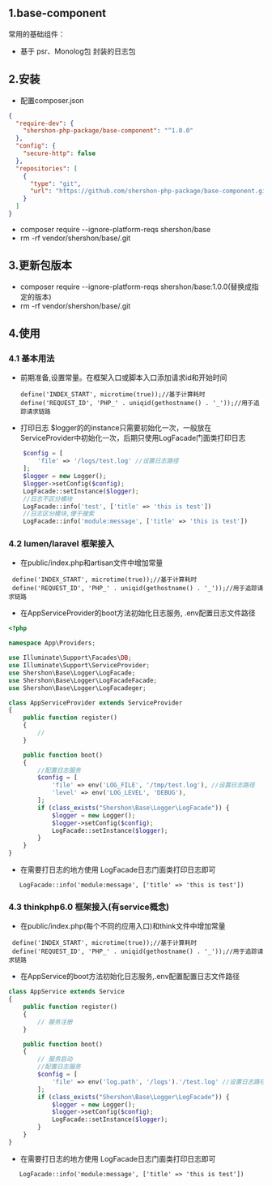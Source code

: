 ## 1.base-component

常用的基础组件：
- 基于 psr、Monolog包 封装的日志包

## 2.安装

- 配置composer.json
```json
{
  "require-dev": {
    "shershon-php-package/base-component": "^1.0.0"
  },
  "config": {
    "secure-http": false
  },
  "repositories": [
    {
      "type": "git",
      "url": "https://github.com/shershon-php-package/base-component.git"
    }
  ]
}
```

- composer require --ignore-platform-reqs shershon/base
- rm -rf vendor/shershon/base/.git

## 3.更新包版本
- composer  require --ignore-platform-reqs shershon/base:1.0.0(替换成指定的版本)
- rm -rf vendor/shershon/base/.git

## 4.使用

### 4.1 基本用法

* 前期准备,设置常量。在框架入口或脚本入口添加请求id和开始时间
   ```
   define('INDEX_START', microtime(true));//基于计算耗时
   define('REQUEST_ID', 'PHP_' . uniqid(gethostname() . '_'));//用于追踪请求链路
   ```

* 打印日志
  $logger的的instance只需要初始化一次，一般放在ServiceProvider中初始化一次，后期只使用LogFacade门面类打印日志
``` php
    $config = [
        'file' => '/logs/test.log' //设置日志路径
    ];
    $logger = new Logger();
    $logger->setConfig($config);
    LogFacade::setInstance($logger);
    //日志不区分模块
    LogFacade::info('test', ['title' => 'this is test'])
    //日志区分模块,便于搜索
    LogFacade::info('module:message', ['title' => 'this is test'])
```

### 4.2 lumen/laravel 框架接入

* 在public/index.php和artisan文件中增加常量
```
 define('INDEX_START', microtime(true));//基于计算耗时
 define('REQUEST_ID', 'PHP_' . uniqid(gethostname() . '_'));//用于追踪请求链路
```

* 在AppServiceProvider的boot方法初始化日志服务, .env配置日志文件路径
```php
<?php

namespace App\Providers;

use Illuminate\Support\Facades\DB;
use Illuminate\Support\ServiceProvider;
use Shershon\Base\Logger\LogFacade;
use Shershon\Base\Logger\LogFacadeFacade;
use Shershon\Base\Logger\LogFacadeger;

class AppServiceProvider extends ServiceProvider
{
    public function register()
    {
        //
    }

    public function boot()
    {
        //配置日志服务
        $config = [
            'file' => env('LOG_FILE', '/tmp/test.log'), //设置日志路径
            'level' => env('LOG_LEVEL', 'DEBUG'),
        ];
        if (class_exists("Shershon\Base\Logger\LogFacade")) {
            $logger = new Logger();
            $logger->setConfig($config);
            LogFacade::setInstance($logger);
        }
    }
}
```

* 在需要打日志的地方使用 LogFacade日志门面类打印日志即可
 ``` 
    LogFacade::info('module:message', ['title' => 'this is test'])
 ```

### 4.3 thinkphp6.0 框架接入(有service概念)

* 在public/index.php(每个不同的应用入口)和think文件中增加常量
```
 define('INDEX_START', microtime(true));//基于计算耗时
 define('REQUEST_ID', 'PHP_' . uniqid(gethostname() . '_'));//用于追踪请求链路
```

* 在AppService的boot方法初始化日志服务,.env配置配置日志文件路径
```php
class AppService extends Service
{
    public function register()
    {
        // 服务注册
    }

    public function boot()
    {
        // 服务启动
        //配置日志服务
        $config = [
            'file' => env('log.path', '/logs').'/test.log' //设置日志路径
        ];
        if (class_exists("Shershon\Base\Logger\LogFacade")) {
            $logger = new Logger();
            $logger->setConfig($config);
            LogFacade::setInstance($logger);
        }
    }
}
```

* 在需要打日志的地方使用 LogFacade日志门面类打印日志即可
 ``` 
    LogFacade::info('module:message', ['title' => 'this is test'])
 ```